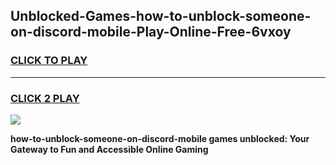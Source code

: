 
## Unblocked-Games-how-to-unblock-someone-on-discord-mobile-Play-Online-Free-6vxoy
<h3>
<a href="https://premium76.site?title=how-to-unblock-someone-on-discord-mobile&ref=26A">CLICK TO PLAY</a></h3>
<hr>

<h3>
<a href="https://premium76.site?title=how-to-unblock-someone-on-discord-mobile&ref=26A">CLICK 2 PLAY</a>
  
</h3>

<a href="https://premium76.site?title=how-to-unblock-someone-on-discord-mobile&ref=26A"><img src="https://clearcache.store/games.png"></a>


**how-to-unblock-someone-on-discord-mobile games unblocked: Your Gateway to Fun and Accessible Online Gaming**
